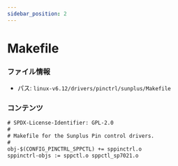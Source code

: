 ```yaml
---
sidebar_position: 2
---
```

# Makefile

### ファイル情報

- パス: `linux-v6.12/drivers/pinctrl/sunplus/Makefile`

### コンテンツ

```txt
# SPDX-License-Identifier: GPL-2.0
#
# Makefile for the Sunplus Pin control drivers.
#
obj-$(CONFIG_PINCTRL_SPPCTL) += sppinctrl.o
sppinctrl-objs := sppctl.o sppctl_sp7021.o

```

